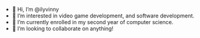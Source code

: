 - 👋 Hi, I’m @ilyvinny 
- 👀 I’m interested in video game development, and software development.
- 🌱 I’m currently enrolled in my second year of computer science.
- 💞️ I’m looking to collaborate on anything!

<!---
ilyvinny/ilyvinny is a ✨ special ✨ repository because its `README.md` (this file) appears on your GitHub profile.
You can click the Preview link to take a look at your changes.
--->
